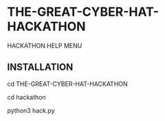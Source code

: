 # THE-GREAT-CYBER-HAT-HACKATHON
HACKATHON HELP MENU

## INSTALLATION
cd THE-GREAT-CYBER-HAT-HACKATHON

cd hackathon

python3 hack.py
